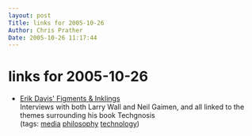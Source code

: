 ```yaml
---
layout: post
Title: links for 2005-10-26  
Author: Chris Prather
Date: 2005-10-26 11:17:44
---
```


# links for 2005-10-26
<ul class="delicious">
	<li>
		<div class="delicious-link"><a href="http://www.techgnosis.com/index.html">Erik Davis' Figments & Inklings</a></div>
		<div class="delicious-extended">Interviews with both Larry Wall and Neil Gaimen, and all linked to the themes surrounding his book Techgnosis</div>
		<div class="delicious-tags">(tags: <a href="http://del.icio.us/perigrin/media">media</a> <a href="http://del.icio.us/perigrin/philosophy">philosophy</a> <a href="http://del.icio.us/perigrin/technology">technology</a>)</div>
	</li>
</ul>


